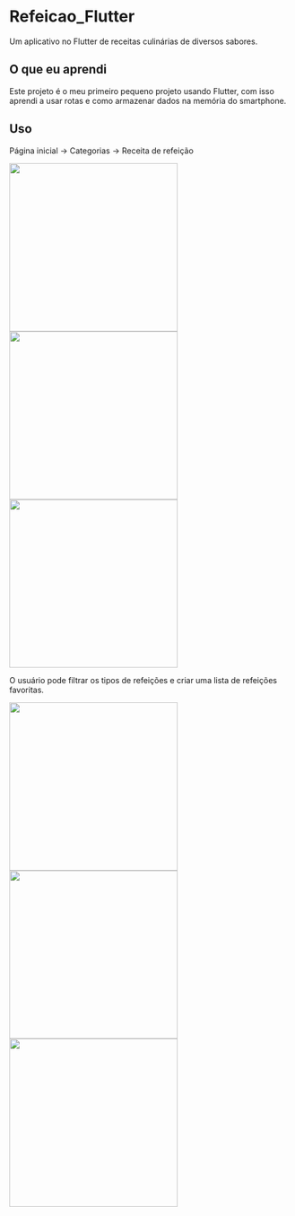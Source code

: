 # Refeicao_Flutter

Um aplicativo no Flutter de receitas culinárias de diversos sabores.

## O que eu aprendi

Este projeto é o meu primeiro pequeno projeto usando Flutter, com isso aprendi a usar rotas e como armazenar dados na memória do smartphone.

## Uso

<p align="center">
    <p>
        Página inicial -> Categorias -> Receita de refeição
    </p>
    <p float="left">
        <img src="screenshots/home.jpg" width="300">
        <img src="screenshots/categories.jpg" width="300">
        <img src="screenshots/meal.jpg" width="300">
    </p>
</p>

<p align="center">
    <p>
        O usuário pode filtrar os tipos de refeições e criar uma lista de refeições favoritas.
    </p>
    <p float="left">
        <img src="screenshots/drawer.jpg" width="300">
        <img src="screenshots/filters.jpg" width="300">
        <img src="screenshots/favorites.jpg" width="300">
    </p>
</p>
